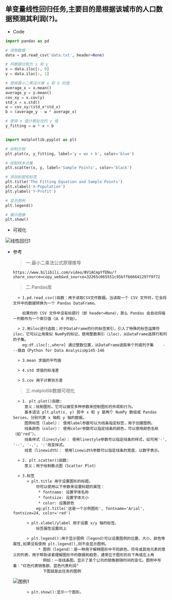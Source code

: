 ## 单变量线性回归任务,主要目的是根据该城市的人口数据预测其利润(?)。
* Code
```python
import pandas as pd

# 读取数据
data = pd.read_csv('data.txt', header=None)

# 将数据分割为 x 和 y
x = data.iloc[:, 0]
y = data.iloc[:, 1]

# 使用最小二乘法计算 a 和 b 的值
average_x = x.mean()
average_y = y.mean()
cov_xy = x.cov(y)
std_x = x.std()
w = cov_xy/(std_x*std_x)
b = (average_y - w * average_x) 

# 使用 x 值计算拟合的 y 值
y_fitting = w * x + b


import matplotlib.pyplot as plt

# 绘制方程
plt.plot(x, y_fitting, label='y = wx + b', color='blue')

# 绘制样本点集
plt.scatter(x, y, label='Sample Points', color='black')

# 添加标题和标签
plt.title('The Fitting Equation and Sample Points')
plt.xlabel('X-Population')
plt.ylabel('Y-Profit')

# 显示图例
plt.legend()

# 展示图像
plt.show()

```
* 可视化

![线性回归1](https://github.com/user-attachments/assets/43d719ba-59e5-483b-bc3e-59c027b526b2)

* 参考

    > 一.最小二乘法公式原理推导

      https://www.bilibili.com/video/BV1ACmpYfENu/?share_source=copy_web&vd_source=32265c065551c95bffb66641297f9f72


    > 二.Pandas库

        > 1.pd.read_csv()函数：用于读取CSV文件数据。当读取一个 CSV 文件时，它会将文件中的数据转换为一个 Pandas DataFrame。

          如果你的 CSV 文件中没有标题行（即 header=None），那么 Pandas 会自动将每一列都作为一个索引值（从 0 开始）。

        > 2.用iloc进行选取；对于DataFrame的行的标签索引，引入了特殊的标签运算符iloc，它可以让用类似 NumPy的标记，使用整数索引（iloc），从DataFrame选择行和列的子集。
          eg:df.iloc[:,where] 通过整数位置，从DataFrame选取单个列或列子集    ---摘自《Python for Data Analysis》p145-146

        > 3.mean 求值的平均值

        > 4.std 求值的标准差

        > 5.cov 用于计算协方差

    > 三.matplotlib数据可视化

        > 1. plt.plot()函数:
           意义；绘制图形。它可以接受多种参数来控制图形的外观和行为。
           基本语法 plt.plot(x, y) 其中 x 和 y 是两个 NumPy 数组或 Pandas Series，分别代表 x 轴和 y 轴的数据。
           图例标签（label）： 使用label参数可以为线条指定标签，用于创建图例。
           线条颜色（color）： 使用color参数可以指定线条的颜色，可以使用颜色名称（如’red’）。
           线条样式（linestyle）： 使用linestyle参数可以指定线条的样式，如可用'-', '--', '-.', ':'改变样式。
           线宽（linewidth）： 使用linewidth参数可以指定线条的宽度，以数字表示。

        > 2. plt.scatter()函数:
           意义；用于绘制散点图（Scatter Plot）

        > 3.标签
            > plt.title 用于设置图形的标题。
                你可以使用以下参数来设置标题的属性：
                 * fontname: 设置字体名称
                 * fontsize: 设置字体大小
                 * color: 设置颜色
                eg:plt.title('这是一个示例图形', fontname='Arial', fontsize=24, color='red')

            > plt.xlabel/ylabel 用于设置 x/y 轴的标签。
                标签属性设置同上

            > plt.legend():用于显示图例（legend)可以设置图例的位置、大小、颜色等属性,如果没有使用 plt.legend(),则不会显示图例。
                 * 图例（legend）：是一种用于解释图形中不同颜色、符号或其他元素的意义的列表，用于帮助读者理解图形中的数据和趋势，通常位于图形的右下角或左上角
                   例如：一张线条图，显示了某个公司的销售额随时间的变化。图例中写着："红色代表销售额、蓝色代表利润"
                   下图就是此任务的图例

  ![图例1](https://github.com/user-attachments/assets/90938b4f-ae18-4b9e-af3f-976a9343a75b)
                   
            > plt.show():显示一个图形。






